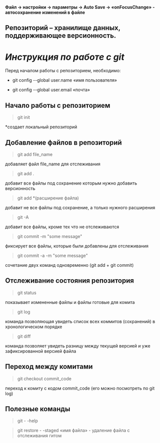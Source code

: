 **Файл -> настройки -> параметры -> Auto Save -> «onFocusChange» - автосохранение изменений в файле**

## Репозиторий – хранилище данных, поддерживающее версионность.

# *Инструкция по работе с git*

Перед началом работы с репозиторием, необходимо:

* git config --global user.name «имя пользователя»

* git config --global user.email «почта»

## Начало работы с репозиторием

> git init

*cоздает локальный репозиторий

## Добавление файлов в репозиторий

> git add file_name

добавляет файл file_name для отслеживания

> git add .

добавит все файлы под сохранение которым нужно добавить версионность

> git add *(расширение файла)

добавит не все файлы под сохранение, а только нужного расширения

> git -A

добавит все файлы, кроме тех что не отслеживаются

> git commit -m "some message"

фиксирует все файлы, которые были добавлены для отслеживания

> git commit -a -m "some message"

сочетание двух команд одновременно (git add + git commit)

## Отслеживание состояния репозитория

> git status

показывает измененные файлы и файлы готовые для комита

> git log

команда позволяющая увидеть список всех коммитов (сохранений) в хронологическом порядке

> git diff

команда позволяет увидеть разницу между текущей версией и уже зафиксированной версией файла

## Переход между комитами

> git checkout commit_code

переход к комиту с кодом commit_code (его можно посмотреть по git log)

## Полезные команды

> git - -help 

> git restore - -staged «имя файла» - удаление файла с отслеживания гитом
